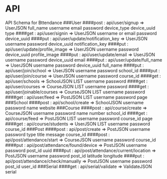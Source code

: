 API
=================
API Schema for Bttendance
###User
####post : api/user/signup => UserJSON
    full_name
    username
    email
    password
    device_type
    device_uuid
    type
####get : api/user/signin => UserJSON
    username or email
    password
    device_uuid
####put : api/user/update/notification_key => UserJSON
    username
    password
    device_uuid
    notification_key
####put : api/user/update/profile_image => UserJSON
    username
    password
    device_uuid
    profile_image
####put : api/user/update/email => UserJSON
    username
    password
    device_uuid
    email
####put : api/user/update/full_name => UserJSON
    username
    password
    device_uuid
    full_name
####put : api/user/join/school => UserJSON
    username
    password
    school_id
####put : api/user/join/course => UserJSON
    username
    password
    course_id
####get : api/user/schools => SchoolJSON LIST
    username
    password
####get : api/user/courses => CourseJSON LIST
    username
    password
####get : api/user/joinable/courses => CourseJSON LIST
    username
    password
####get : api/user/feed => PostJSON LIST
    username
    password
    page
###School
####post : api/school/create => SchoolJSON
    username
    password
    name
    website
###Course
####post : api/course/create => CourseJSON
    username
    password
    name
    number
    school_id
####get : api/course/feed => PostJSON LIST
    username
    password
    course_id
    page
####get : api/course/students => UserJSON LIST
    username
    password
    course_id
###Post
####post : api/post/create => PostJSON
    username
    password
    type
    title
    message
    course_id
####post : api/post/attendance/start => CourseJSON
    username
    password
    course_id
####put : api/post/attendance/found/device => PostJSON
    username
    password
    post_id
    uuid
####put : api/post/attendance/current/location => PostJSON
    username
    password
    post_id
    latitude
    longitude
####put : api/post/attendance/check/manually => PostJSON
    username
    password
    post_id
    user_id
###Serial
####get : api/serial/validate => ValidateJSON
    serial
